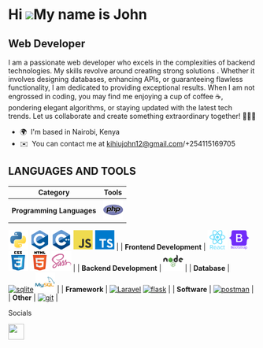 Hi ![](https://user-images.githubusercontent.com/18350557/176309783-0785949b-9127-417c-8b55-ab5a4333674e.gif)My name is John
==================================================================================================================================

Web Developer
-------------

I am a passionate web developer who excels in the complexities of backend technologies. My skills revolve around creating strong solutions . Whether it involves designing databases, enhancing APIs, or guaranteeing flawless functionality, I am dedicated to providing exceptional results. When I am not engrossed in coding, you may find me enjoying a cup of coffee ☕️, pondering elegant algorithms, or staying updated with the latest tech trends. Let us collaborate and create something extraordinary together! 🚀👨‍💻

* 🌍  I'm based in Nairobi, Kenya
* ✉️  You can contact me at [kihiujohn12@gmail.com](mailto:kihiujohn12@gmail.com)/+254115169705

## LANGUAGES AND TOOLS

| **Category**               | **Tools**                                                                                                                                                                                                                                                                                                                                                                                                                                                                                                                                                                                                                                               |
|----------------------------|---------------------------------------------------------------------------------------------------------------------------------------------------------------------------------------------------------------------------------------------------------------------------------------------------------------------------------------------------------------------------------------------------------------------------------------------------------------------------------------------------------------------------------------------------------------------------------------------------------------------------------------------------------|
| **Programming Languages** | [<img src="https://raw.githubusercontent.com/devicons/devicon/master/icons/php/php-original.svg" alt="php" width="40" height="40"/>](https://www.php.net) 
[<img src="https://raw.githubusercontent.com/devicons/devicon/master/icons/python/python-original.svg" alt="python" width="40" height="40"/>](https://www.python.org) 
[<img src="https://raw.githubusercontent.com/devicons/devicon/master/icons/c/c-original.svg" alt="c" width="40" height="40"/>](https://www.cprogramming.com/) 
[<img src="https://raw.githubusercontent.com/devicons/devicon/master/icons/cplusplus/cplusplus-original.svg" alt="cplusplus" width="40" height="40"/>](https://www.w3schools.com/cpp/) 
[<img src="https://raw.githubusercontent.com/devicons/devicon/master/icons/javascript/javascript-original.svg" alt="javascript" width="40" height="40"/>](https://developer.mozilla.org/en-US/docs/Web/JavaScript) 
[<img src="https://raw.githubusercontent.com/devicons/devicon/master/icons/typescript/typescript-original.svg" alt="typescript" width="40" height="40"/>](https://www.typescriptlang.org/) |
| **Frontend Development**  | [<img src="https://raw.githubusercontent.com/devicons/devicon/master/icons/react/react-original-wordmark.svg" alt="react" width="40" height="40"/>](https://reactjs.org/) 
[<img src="https://raw.githubusercontent.com/devicons/devicon/master/icons/bootstrap/bootstrap-plain-wordmark.svg" alt="bootstrap" width="40" height="40"/>](https://getbootstrap.com) 
[<img src="https://raw.githubusercontent.com/devicons/devicon/master/icons/css3/css3-original-wordmark.svg" alt="css3" width="40" height="40"/>](https://www.w3schools.com/css/) 
[<img src="https://raw.githubusercontent.com/devicons/devicon/master/icons/html5/html5-original-wordmark.svg" alt="html5" width="40" height="40"/>](https://www.w3.org/html/) 
[<img src="https://raw.githubusercontent.com/devicons/devicon/master/icons/sass/sass-original.svg" alt="sass" width="40" height="40"/>](https://sass-lang.com) |
| **Backend Development**   | [<img src="https://raw.githubusercontent.com/devicons/devicon/master/icons/nodejs/nodejs-original-wordmark.svg" alt="nodejs" width="40" height="40"/>](https://nodejs.org)                                                                                                                                                                                                                                                                                                                                                                                                                                                                                                      |
| **Database**              | [<img src="https://www.vectorlogo.zone/logos/sqlite/sqlite-icon.svg" alt="sqlite" width="40" height="40"/>](https://www.sqlite.org/) 
[<img src="https://raw.githubusercontent.com/devicons/devicon/master/icons/mysql/mysql-original-wordmark.svg" alt="mysql" width="40" height="40"/>](https://www.mysql.com/)                                                                                                                                                                                                                                                                                                                                                                                                                             |
| **Framework**             | [<img src="https://raw.githubusercontent.com/danielcranney/readme-generator/main/public/icons/skills/laravel-colored.svg" alt="Laravel" width="40" height="40"/>](https://laravel.com/)
[<img src="https://www.vectorlogo.zone/logos/pocoo_flask/pocoo_flask-icon.svg" alt="flask" width="40" height="40"/>](https://flask.palletsprojects.com/)                                                                                                                                                                                                                                                                                                                                                                                                                                       |
| **Software**              | [<img src="https://www.vectorlogo.zone/logos/getpostman/getpostman-icon.svg" alt="postman" width="40" height="40"/>](https://postman.com)                                                                                                                                                                                                                                                                                                                                                                                                                                                                                                    |
| **Other**                 | [<img src="https://www.vectorlogo.zone/logos/git-scm/git-scm-icon.svg" alt="git" width="40" height="40"/>](https://git-scm.com/)                                                                                                                                                                                                                                                                                                                                                                                                                                                                                                        |



 Socials

<p align="left">
  <a href="https://www.github.com/KihiuJohn" target="_blank" rel="noreferrer">
    <picture>
      <source media="(prefers-color-scheme: dark)" srcset="https://raw.githubusercontent.com/danielcranney/readme-generator/main/public/icons/socials/github-dark.svg" />
      <source media="(prefers-color-scheme: light)" srcset="https://raw.githubusercontent.com/danielcranney/readme-generator/main/public/icons/socials/github.svg" />
      <img src="https://raw.githubusercontent.com/danielcranney/readme-generator/main/public/icons/socials/github.svg" width="32" height="32" />
    </picture>
  </a>
</p>
